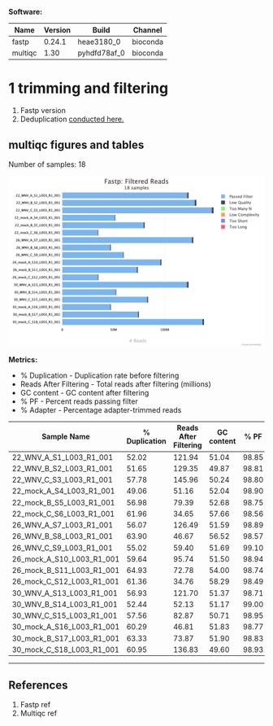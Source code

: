 
**Software:**

| Name             |        Version      |    Build     |       Channel | 
|---|---|---|---|
fastp       |               0.24.1     |      heae3180_0    |   bioconda
|multiqc    |                1.30   |          pyhdfd78af_0   |  bioconda |

# 1 trimming and filtering
1. Fastp version 
2. Deduplication [conducted here.](https://github.com/dkbiocode/EmilyEbelRNASeq/blob/c839675868222c5aedcc3ac256c8d47b281f0d8a/01_Fastp/runDeDupFastpHTML.sh#L28)

## multiqc figures and tables

Number of samples: 18

<img src="DeDupMultiQC/fastp_filtered_reads_plot.png">

**Metrics:**
- % Duplication - Duplication rate before filtering
- Reads After Filtering - Total reads after filtering (millions)
- GC content - GC content after filtering
- % PF - Percent reads passing filter
- % Adapter - Percentage adapter-trimmed reads

|Sample Name|% Duplication|Reads After Filtering|GC content|% PF|% Adapter|
|---|---|---|---|---|---|
|22_WNV_A_S1_L003_R1_001|52.02|121.94|51.04|98.85|54.77|
|22_WNV_B_S2_L003_R1_001|51.65|129.35|49.87|98.81|53.87|
|22_WNV_C_S3_L003_R1_001|57.78|145.96|50.24|98.80|45.31|
|22_mock_A_S4_L003_R1_001|49.06|51.16|52.04|98.90|60.76|
|22_mock_B_S5_L003_R1_001|56.98|79.39|52.68|98.75|45.11|
|22_mock_C_S6_L003_R1_001|61.96|34.65|57.66|98.56|32.31|
|26_WNV_A_S7_L003_R1_001|56.07|126.49|51.59|98.89|42.44|
|26_WNV_B_S8_L003_R1_001|63.90|46.67|56.52|98.57|34.81|
|26_WNV_C_S9_L003_R1_001|55.02|59.40|51.69|99.10|47.60|
|26_mock_A_S10_L003_R1_001|59.64|95.74|51.50|98.94|47.37|
|26_mock_B_S11_L003_R1_001|64.93|72.78|54.00|98.74|38.66|
|26_mock_C_S12_L003_R1_001|61.36|34.76|58.29|98.49|30.84|
|30_WNV_A_S13_L003_R1_001|56.93|121.70|51.37|98.71|51.53|
|30_WNV_B_S14_L003_R1_001|52.44|52.13|51.17|99.00|57.05|
|30_WNV_C_S15_L003_R1_001|57.56|82.87|50.71|98.95|54.34|
|30_mock_A_S16_L003_R1_001|60.29|46.81|51.83|98.77|45.36|
|30_mock_B_S17_L003_R1_001|63.33|73.87|51.90|98.83|48.93|
|30_mock_C_S18_L003_R1_001|60.95|136.83|49.60|98.93|50.30|

----------------------




## References

1. Fastp ref
2. Multiqc ref


